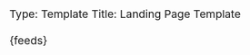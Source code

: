 Type: Template
Title: Landing Page Template

<!DOCTYPE html>
<html lang="en">
  <head>
    <title>{weblog-title}{separator}{post-title}</title>
    <meta charset="utf-8" />
    <meta name="viewport" content="width=device-width, initial-scale=1" />
    <meta name="darkreader-lock" />
    {feeds}
    <style>
      @import url("https://static.omg.lol/type/font-honey.css");
      @import url("https://static.omg.lol/type/font-lato-regular.css");
      @import url("https://static.omg.lol/type/font-lato-bold.css");
      @import url("https://static.omg.lol/type/font-lato-italic.css");
      @import url("https://static.omg.lol/type/font-md-io.css");
      @import url("https://static.omg.lol/type/fontawesome-free/css/all.css");

      :root {
        --foreground: #212529;
        --background: #f8f9fa;
        --link: #0b7285;
        --accent: #868e96;
        --link-accent: #89b4fa;
      }

      @media (prefers-color-scheme: dark) {
        :root {
          --foreground: #eee;
          --background: #222;
          --link: #99e9f2;
          --accent: #ced4da;
          --link-accent: #89b4fa;
        }
      }

      * {
        box-sizing: border-box;
      }

      body {
        font-family: "Lato", sans-serif;
        font-size: 120%;
        color: var(--foreground);
        background: var(--background);
      }

      header nav ul {
        list-style-type: none;
        margin: 0;
        padding: 0;
      }

      header nav li {
        display: inline-block;
      }

      header nav li a {
        display: block;
        text-decoration: none;
        margin-right: 1em;
      }

      h1,
      h2,
      h3,
      h4,
      h5,
      h6 {
        font-family: "VC Honey Deck", serif;
        margin: 1rem 0;
      }

      p,
      li {
        line-height: 160%;
      }

      header,
      main,
      footer {
        max-width: 60em;
        margin: 2em auto;
        padding: 0 1em;
      }

      footer {
        justify-content: center;
      }

      header {
        margin-top: 4em;
      }

      footer p {
        margin-top: 5em;
        font-size: 90%;
        text-align: center;
      }

      a {
        transition: 0.15s ease;
        transition-property: color, text-decoration;
      }

      a:link {
        color: var(--link);
      }

      a:visited {
        color: var(--link);
      }

      a:hover {
        color: var(--link-accent);
      }

      a:active {
        color: var(--link-accent);
      }

      .post-info,
      .post-tags {
        font-size: 85%;
        color: var(--accent);
        text-align: right;
      }

      .post-info i:nth-child(2) {
        margin-left: 0.75em;
      }

      .tag {
        background: var(--accent);
        color: var(--background) !important;
        padding: 0.3em 0.4em;
        margin: 0.8em 0 0 0.4em;
        border-radius: 0.5em;
        text-decoration: none;
        display: inline-block;
      }

      hr {
        border: 0;
        height: 1px;
        background: #333;
        margin: 2em 0;
      }

      code {
        padding: 0.2em 0.3em;
        border: 1px solid var(--accent);
        white-space: pre-wrap;
        word-wrap: break-word;
      }

      pre,
      code {
        font-family: "MD IO 0.4";
        font-size: 90%;
      }

      pre code {
        background: #000;
        color: #eee;
        display: inline-block;
        padding: 1em;
        white-space: pre-wrap;
        word-wrap: break-word;
      }

      img {
        max-width: 100%;
      }

      table {
        border-collapse: collapse;
      }

      td,
      th {
        padding: 0.75em;
        text-align: left;
        border: 1px solid var(--accent);
      }

      .weblog-title a {
        text-decoration: none;
        color: var(--foreground);
      }

      nav a:hover {
        text-decoration: underline;
      }

      #socials {
        display: flex;
        flex-wrap: wrap;
        justify-content: center;
        gap: 0.5rem;
        margin: 1rem auto 0;
        padding: 0;
        padding-inline-start: 1.5rem;
      }

      #socials li {
        margin: 0;
        padding: 0;
        list-style: none;
      }

      .hidden {
        display: none;
      }
    </style>
  </head>

  <body>
    <header>
      <h1 class="weblog-title"><a href="{base-path}">{weblog-title}</a></h1>
      {navigation}
    </header>

    <main>
      {body}

      <nav>{previous-page} {next-page}</nav>
    </main>

    <footer>
      <p>© ymstnt, 2025</p>
      <ul id="socials">
        <li>
          <a rel="me" href="https://github.com/ymstnt" title="GitHub">
            <svg
              xmlns="http://www.w3.org/2000/svg"
              viewBox="0 0 24 24"
              fill="none"
              stroke="currentColor"
              stroke-linecap="round"
              stroke-linejoin="round"
              width="24"
              height="24"
              stroke-width="2"
            >
              <path
                d="M9 19c-4.3 1.4 -4.3 -2.5 -6 -3m12 5v-3.5c0 -1 .1 -1.4 -.5 -2c2.8 -.3 5.5 -1.4 5.5 -6a4.6 4.6 0 0 0 -1.3 -3.2a4.2 4.2 0 0 0 -.1 -3.2s-1.1 -.3 -3.5 1.3a12.3 12.3 0 0 0 -6.2 0c-2.4 -1.6 -3.5 -1.3 -3.5 -1.3a4.2 4.2 0 0 0 -.1 3.2a4.6 4.6 0 0 0 -1.3 3.2c0 4.6 2.7 5.7 5.5 6c-.6 .6 -.6 1.2 -.5 2v3.5"
              ></path>
            </svg>
          </a>
        </li>
        <li>
          <a rel="me" href="https://social.lol/@ymstnt" title="Mastodon">
            <svg
              xmlns="http://www.w3.org/2000/svg"
              viewBox="0 0 24 24"
              fill="none"
              stroke="currentColor"
              stroke-linecap="round"
              stroke-linejoin="round"
              width="24"
              height="24"
              stroke-width="2"
            >
              <path
                d="M18.648 15.254c-1.816 1.763 -6.648 1.626 -6.648 1.626a18.262 18.262 0 0 1 -3.288 -.256c1.127 1.985 4.12 2.81 8.982 2.475c-1.945 2.013 -13.598 5.257 -13.668 -7.636l-.026 -1.154c0 -3.036 .023 -4.115 1.352 -5.633c1.671 -1.91 6.648 -1.666 6.648 -1.666s4.977 -.243 6.648 1.667c1.329 1.518 1.352 2.597 1.352 5.633s-.456 4.074 -1.352 4.944z"
              ></path>
              <path
                d="M12 11.204v-2.926c0 -1.258 -.895 -2.278 -2 -2.278s-2 1.02 -2 2.278v4.722m4 -4.722c0 -1.258 .895 -2.278 2 -2.278s2 1.02 2 2.278v4.722"
              ></path>
            </svg>
          </a>
        </li>
        <li>
          <a
            rel="me"
            href="https://bsky.app/profile/ymstnt.com"
            title="Bluesky"
          >
            <svg
              xmlns="http://www.w3.org/2000/svg"
              viewBox="0 0 24 24"
              fill="none"
              stroke="currentColor"
              stroke-linecap="round"
              stroke-linejoin="round"
              width="24"
              height="24"
              stroke-width="2"
            >
              <path
                d="M6.335 5.144c-1.654 -1.199 -4.335 -2.127 -4.335 .826c0 .59 .35 4.953 .556 5.661c.713 2.463 3.13 2.75 5.444 2.369c-4.045 .665 -4.889 3.208 -2.667 5.41c1.03 1.018 1.913 1.59 2.667 1.59c2 0 3.134 -2.769 3.5 -3.5c.333 -.667 .5 -1.167 .5 -1.5c0 .333 .167 .833 .5 1.5c.366 .731 1.5 3.5 3.5 3.5c.754 0 1.637 -.571 2.667 -1.59c2.222 -2.203 1.378 -4.746 -2.667 -5.41c2.314 .38 4.73 .094 5.444 -2.369c.206 -.708 .556 -5.072 .556 -5.661c0 -2.953 -2.68 -2.025 -4.335 -.826c-2.293 1.662 -4.76 5.048 -5.665 6.856c-.905 -1.808 -3.372 -5.194 -5.665 -6.856z"
              ></path>
            </svg>
          </a>
        </li>
        <li class="hidden">
          <a
            rel="me"
            href="https://social.vivaldi.net/@ymstnt0"
            title="Mastodon (alt)"
          >
            <svg
              xmlns="http://www.w3.org/2000/svg"
              viewBox="0 0 24 24"
              fill="none"
              stroke="currentColor"
              stroke-linecap="round"
              stroke-linejoin="round"
              width="24"
              height="24"
              stroke-width="2"
            >
              <path
                d="M18.648 15.254c-1.816 1.763 -6.648 1.626 -6.648 1.626a18.262 18.262 0 0 1 -3.288 -.256c1.127 1.985 4.12 2.81 8.982 2.475c-1.945 2.013 -13.598 5.257 -13.668 -7.636l-.026 -1.154c0 -3.036 .023 -4.115 1.352 -5.633c1.671 -1.91 6.648 -1.666 6.648 -1.666s4.977 -.243 6.648 1.667c1.329 1.518 1.352 2.597 1.352 5.633s-.456 4.074 -1.352 4.944z"
              ></path>
              <path
                d="M12 11.204v-2.926c0 -1.258 -.895 -2.278 -2 -2.278s-2 1.02 -2 2.278v4.722m4 -4.722c0 -1.258 .895 -2.278 2 -2.278s2 1.02 2 2.278v4.722"
              ></path>
            </svg>
          </a>
        </li>
        <li>
          <a rel="me" href="https://codeberg.org/ymstnt" title="Codeberg">
            <svg
              xmlns="http://www.w3.org/2000/svg"
              fill="none"
              stroke="currentColor"
              stroke-width="2"
              stroke-linecap="round"
              stroke-linejoin="round"
              width="21"
              height="21"
              viewBox="0 0 24 24"
            >
              <path
                d="M12 1A11 11 0 0 0 1 12a11 11 0 0 0 1.7 6.4L12 6l9.3 12.4A11 11 0 0 0 23 12 11 11 0 0 0 12 1Z"
              />
              <path d="M21.3 18.4 12 6l4.4 16.8a11 11 0 0 0 4.9-4.4Z" />
            </svg>
          </a>
        </li>
        <li class="hidden">
          <a rel="me" href="https://gitlab.com/ymstnt" title="Gitlab">
            <svg
              xmlns="http://www.w3.org/2000/svg"
              viewBox="0 0 24 24"
              fill="none"
              stroke="currentColor"
              stroke-linecap="round"
              stroke-linejoin="round"
              width="24"
              height="24"
              stroke-width="2"
            >
              <path d="M21 14l-9 7l-9 -7l3 -11l3 7h6l3 -7z"></path>
            </svg>
          </a>
        </li>
        <li>
          <a rel="me" href="https://steamcommunity.com/id/ymstnt" title="Steam">
            <svg
              xmlns="http://www.w3.org/2000/svg"
              viewBox="0 0 24 24"
              fill="none"
              stroke="currentColor"
              stroke-linecap="round"
              stroke-linejoin="round"
              width="24"
              height="24"
              stroke-width="2"
            >
              <path
                d="M16.5 5a4.5 4.5 0 1 1 -.653 8.953l-4.347 3.009l0 .038a3 3 0 0 1 -2.824 3l-.176 0a3 3 0 0 1 -2.94 -2.402l-2.56 -1.098v-3.5l3.51 1.755a2.989 2.989 0 0 1 2.834 -.635l2.727 -3.818a4.5 4.5 0 0 1 4.429 -5.302z"
              ></path>
              <circle cx="16.5" cy="9.5" r="1" fill="currentColor"></circle>
            </svg>
          </a>
        </li>
      </ul>
    </footer>
  </body>
</html>
